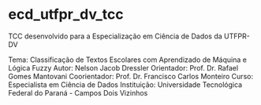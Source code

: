 # ecd_utfpr_dv_tcc
TCC desenvolvido para a Especialização em Ciência de Dados da UTFPR-DV

Tema: Classificação de Textos Escolares com Aprendizado de Máquina e Lógica Fuzzy
Autor: Nelson Jacob Dressler
Orientador: Prof. Dr. Rafael Gomes Mantovani
Coorientador: Prof. Dr. Francisco Carlos Monteiro
Curso: Especialista em Ciência de Dados
Instituição: Universidade Tecnológica Federal do Paraná - Campos Dois Vizinhos
